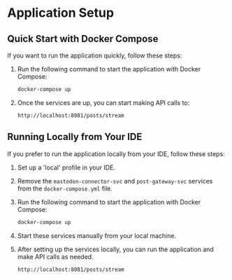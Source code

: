 # Application Setup

## Quick Start with Docker Compose

If you want to run the application quickly, follow these steps:

1. Run the following command to start the application with Docker Compose:

    ```bash
    docker-compose up
    ```

2. Once the services are up, you can start making API calls to:

    ```
    http://localhost:8081/posts/stream
    ```

## Running Locally from Your IDE

If you prefer to run the application locally from your IDE, follow these steps:

1. Set up a 'local' profile in your IDE.
2. Remove the `mastodon-connector-svc` and `post-gateway-svc` services from the `docker-compose.yml` file.
3. Run the following command to start the application with Docker Compose:

    ```bash
    docker-compose up
    ```
4. Start these services manually from your local machine.
5. After setting up the services locally, you can run the application and make API calls as needed.
    ```
    http://localhost:8081/posts/stream
    ```
